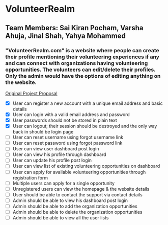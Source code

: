 # VolunteerRealm

## Team Members: Sai Kiran Pocham, Varsha Ahuja, Jinal Shah, Yahya Mohammed

### "VolunteerRealm.com" is a website where people can create their profile mentioning their volunteering experiences if any and can connect with organizations having volunteering opportunities. The volunteers can edit/delete their profiles. Only the admin would have the options of editing anything on the website.

[Original Project Proposal](https://docs.google.com/document/d/1vHZoBFge3oMlBwIl47HEKS5Iz-wK1yjKnaXMH3vySkY/edit "Google Doc Link")

- [x] User can register a new account with a unique email address and basic details
- [x] User can login with a valid email address and password
- [x] User passwords should not be stored in plain text
- [x] User can logout; their session should be destroyed and the only way back in should be login page
- [ ] User can reset username using forgot username link
- [ ] User can reset password using forgot password link
- [ ] User can view user dashboard post login
- [ ] User can view his profile through dashboard
- [ ] User can update his profile post login
- [ ] User can view list of existing volunteering opportunities on dashboard
- [ ] User can apply for available volunteering opportunities through registration form
- [ ] Multiple users can apply for a single opportunity
- [ ] Unregistered users can view the homepage & the website details
- [ ] User should be able to contact the support via contact details
- [ ] Admin should be able to view his dashboard post login
- [ ] Admin should be able to add the organization opportunities
- [ ] Admin should be able to delete the organization opportunities
- [ ] Admin should be able to view all the user lists
